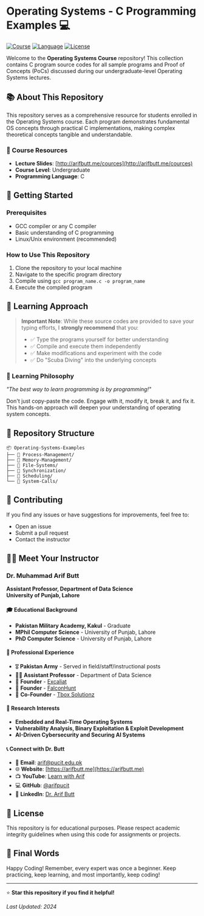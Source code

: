 # Operating Systems - C Programming Examples 💻

[![Course](https://img.shields.io/badge/Course-Operating%20Systems-blue.svg)](http://arifbutt.me/cources)
[![Language](https://img.shields.io/badge/Language-C-orange.svg)](https://en.wikipedia.org/wiki/C_(programming_language))
[![License](https://img.shields.io/badge/License-Educational-green.svg)](#license)

Welcome to the **Operating Systems Course** repository! This collection contains C program source codes for all sample programs and Proof of Concepts (PoCs) discussed during our undergraduate-level Operating Systems lectures.

## 📚 About This Repository

This repository serves as a comprehensive resource for students enrolled in the Operating Systems course. Each program demonstrates fundamental OS concepts through practical C implementations, making complex theoretical concepts tangible and understandable.

### 🔗 Course Resources
- **Lecture Slides**: [http://arifbutt.me/cources](http://arifbutt.me/cources)
- **Course Level**: Undergraduate
- **Programming Language**: C

## 🚀 Getting Started

### Prerequisites
- GCC compiler or any C compiler
- Basic understanding of C programming
- Linux/Unix environment (recommended)

### How to Use This Repository
1. Clone the repository to your local machine
2. Navigate to the specific program directory
3. Compile using `gcc program_name.c -o program_name`
4. Execute the compiled program

## 📖 Learning Approach

> **Important Note**: While these source codes are provided to save your typing efforts, I **strongly recommend** that you:
> 
> - ✅ Type the programs yourself for better understanding
> - ✅ Compile and execute them independently
> - ✅ Make modifications and experiment with the code
> - ✅ Do "Scuba Diving" into the underlying concepts

### 🎯 Learning Philosophy
*"The best way to learn programming is by programming!"* 

Don't just copy-paste the code. Engage with it, modify it, break it, and fix it. This hands-on approach will deepen your understanding of operating system concepts.

## 📁 Repository Structure

```
📦 Operating-Systems-Examples
├── 📂 Process-Management/
├── 📂 Memory-Management/
├── 📂 File-Systems/
├── 📂 Synchronization/
├── 📂 Scheduling/
└── 📂 System-Calls/
```

## 🤝 Contributing

If you find any issues or have suggestions for improvements, feel free to:
- Open an issue
- Submit a pull request
- Contact the instructor

## 👨‍🏫 Meet Your Instructor

### Dr. Muhammad Arif Butt
**Assistant Professor, Department of Data Science**  
**University of Punjab, Lahore**

#### 🎓 Educational Background
- **Pakistan Military Academy, Kakul** - Graduate
- **MPhil Computer Science** - University of Punjab, Lahore
- **PhD Computer Science** - University of Punjab, Lahore

#### 💼 Professional Experience
- 🎖️ **Pakistan Army** - Served in field/staff/instructional posts
- 👨‍🏫 **Assistant Professor** - Department of Data Science
- 🚀 **Founder** - [Excaliat](https://excaliat.com/en)
- 🦅 **Founder** - [FalconHunt](https://falconhunt.org/)
- 🔧 **Co-Founder** - [Tbox Solutionz](https://tboxsolutionz.com/)

#### 🔬 Research Interests
- **Embedded and Real-Time Operating Systems**
- **Vulnerability Analysis, Binary Exploitation & Exploit Development**
- **AI-Driven Cybersecurity and Securing AI Systems**

#### 📞 Connect with Dr. Butt
- 📧 **Email**: [arif@pucit.edu.pk](mailto:arif@pucit.edu.pk)
- 🌐 **Website**: [https://arifbutt.me](https://arifbutt.me)
- 📺 **YouTube**: [Learn with Arif](https://youtube.com/learnwitharif)
- 💻 **GitHub**: [@arifpucit](https://github.com/arifpucit)
- 💼 **LinkedIn**: [Dr. Arif Butt](https://www.linkedin.com/in/dr-arif-butt/)

## 📜 License

This repository is for educational purposes. Please respect academic integrity guidelines when using this code for assignments or projects.

## 🎉 Final Words

Happy Coding! Remember, every expert was once a beginner. Keep practicing, keep learning, and most importantly, keep coding!

---

⭐ **Star this repository if you find it helpful!**

*Last Updated: 2024*
